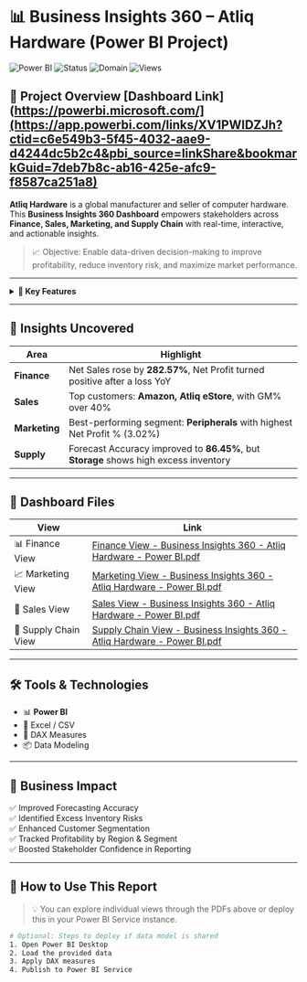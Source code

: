 # 📊 Business Insights 360 – Atliq Hardware (Power BI Project)

![Power BI](https://img.shields.io/badge/Tool-Power%20BI-yellow?logo=powerbi)
![Status](https://img.shields.io/badge/Status-Completed-brightgreen)
![Domain](https://img.shields.io/badge/Industry-Consumer%20Hardware-blue)
![Views](https://komarev.com/ghpvc/?username=yourusername&label=Profile%20views)

## 🚀 Project Overview   [Dashboard Link](https://powerbi.microsoft.com/](https://app.powerbi.com/links/XV1PWIDZJh?ctid=c6e549b3-5f45-4032-aae9-d4244dc5b2c4&pbi_source=linkShare&bookmarkGuid=7deb7b8c-ab16-425e-afc9-f8587ca251a8)

**Atliq Hardware** is a global manufacturer and seller of computer hardware. This **Business Insights 360 Dashboard** empowers stakeholders across **Finance, Sales, Marketing, and Supply Chain** with real-time, interactive, and actionable insights.

> 📈 Objective: Enable data-driven decision-making to improve profitability, reduce inventory risk, and maximize market performance.

---

<details>
<summary><strong>📘 Key Features</strong></summary>

- 🧾 **Finance View**: YoY growth, COGS breakdown, Profit & Loss summary, segment-wise profitability.
- 📢 **Marketing View**: Region/segment-wise Net Sales, Gross Margin %, Net Profit %, performance matrix.
- 💼 **Sales View**: Customer-level profitability, segment-wise GM%, sales channel performance.
- 🔗 **Supply Chain View**: Forecast accuracy, net error %, inventory risks per customer and product line.

</details>

---

## 🧠 Insights Uncovered

| Area         | Highlight                                                                 |
|--------------|---------------------------------------------------------------------------|
| **Finance**  | Net Sales rose by **282.57%**, Net Profit turned positive after a loss YoY |
| **Sales**    | Top customers: **Amazon, Atliq eStore**, with GM% over 40%                |
| **Marketing**| Best-performing segment: **Peripherals** with highest Net Profit % (3.02%) |
| **Supply**   | Forecast Accuracy improved to **86.45%**, but **Storage** shows high excess inventory |

---

## 📂 Dashboard Files

| View | Link |
|------|------|
| 📊 Finance View | [Finance View - Business Insights 360 - Atliq Hardware - Power BI.pdf](Finance%20View%20-%20Business%20Insights%20360%20-%20Atliq%20Hardware%20-%20Power%20BI.pdf) |
| 📈 Marketing View | [Marketing View - Business Insights 360 - Atliq Hardware - Power BI.pdf](Marketing%20View%20-%20Business%20Insights%20360%20-%20Atliq%20Hardware%20-%20Power%20BI.pdf) |
| 💼 Sales View | [Sales View - Business Insights 360 - Atliq Hardware - Power BI.pdf](Sales%20View%20-%20Business%20Insights%20360%20-%20Atliq%20Hardware%20-%20Power%20BI.pdf) |
| 🔗 Supply Chain View | [Supply Chain View - Business Insights 360 - Atliq Hardware - Power BI.pdf](Supply%20Chain%20View%20-%20Business%20Insights%20360%20-%20Atliq%20Hardware%20-%20Power%20BI.pdf) |


---

## 🛠️ Tools & Technologies

- 📊 **Power BI**
- 📄 Excel / CSV
- 🧮 DAX Measures
- 📦 Data Modeling

---

## 🧩 Business Impact

✅ Improved Forecasting Accuracy  
✅ Identified Excess Inventory Risks  
✅ Enhanced Customer Segmentation  
✅ Tracked Profitability by Region & Segment  
✅ Boosted Stakeholder Confidence in Reporting

---

## 📍 How to Use This Report

> 💡 You can explore individual views through the PDFs above or deploy this in your Power BI Service instance.

```bash
# Optional: Steps to deploy if data model is shared
1. Open Power BI Desktop
2. Load the provided data
3. Apply DAX measures
4. Publish to Power BI Service
